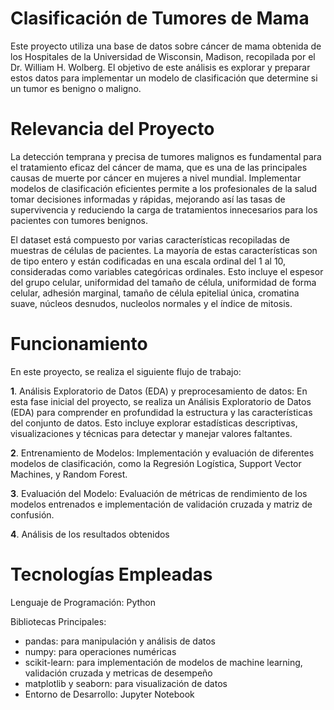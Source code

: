 # **Clasificación de Tumores de Mama**

Este proyecto utiliza una base de datos sobre cáncer de mama obtenida de los Hospitales de la Universidad de Wisconsin, Madison, recopilada por el Dr. William H. Wolberg. El objetivo de este análisis es explorar y preparar estos datos para implementar un modelo de clasificación que determine si un tumor es benigno o maligno.

# **Relevancia del Proyecto**

La detección temprana y precisa de tumores malignos es fundamental para el tratamiento eficaz del cáncer de mama, que es una de las principales causas de muerte por cáncer en mujeres a nivel mundial. Implementar modelos de clasificación eficientes permite a los profesionales de la salud tomar decisiones informadas y rápidas, mejorando así las tasas de supervivencia y reduciendo la carga de tratamientos innecesarios para los pacientes con tumores benignos.

El dataset está compuesto por varias características recopiladas de muestras de células de pacientes. La mayoría de estas características son de tipo entero y están codificadas en una escala ordinal del 1 al 10, consideradas como variables categóricas ordinales. Esto incluye el espesor del grupo celular, uniformidad del tamaño de célula, uniformidad de forma celular, adhesión marginal, tamaño de célula epitelial única, cromatina suave, núcleos desnudos, nucleolos normales y el índice de mitosis.

# Funcionamiento

En este proyecto, se realiza el siguiente flujo de trabajo:

**1**. Análisis Exploratorio de Datos (EDA) y preprocesamiento de datos: 
En esta fase inicial del proyecto, se realiza un Análisis Exploratorio de Datos (EDA) para comprender en profundidad la estructura y las características del conjunto de datos. Esto incluye explorar estadísticas descriptivas, visualizaciones y técnicas para detectar y manejar valores faltantes.

**2**. Entrenamiento de Modelos: 
Implementación y evaluación de diferentes modelos de clasificación, como la Regresión Logística, Support Vector Machines, y Random Forest.

**3**. Evaluación del Modelo: 
Evaluación de métricas de rendimiento de los modelos entrenados e implementación de validación cruzada y matriz de confusión.

**4**. Análisis de los resultados obtenidos

# Tecnologías Empleadas

Lenguaje de Programación: Python

Bibliotecas Principales:
* pandas: para manipulación y análisis de datos
* numpy: para operaciones numéricas
* scikit-learn: para implementación de modelos de machine learning, validación cruzada y metricas de desempeño
* matplotlib y seaborn: para visualización de datos
* Entorno de Desarrollo: Jupyter Notebook
